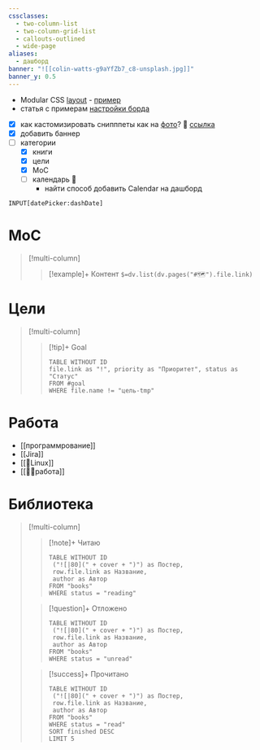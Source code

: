 ```yaml
---
cssclasses:
  - two-column-list
  - two-column-grid-list
  - callouts-outlined
  - wide-page
aliases:
  - дашборд
banner: "![[colin-watts-g9aYfZb7_c8-unsplash.jpg]]"
banner_y: 0.5
---
```

- Modular CSS [layout](https://efemkay.github.io/obsidian-modular-css-layout/multi-column/07-list-card/) - [пример](https://www.youtube.com/watch?v=5VxKPVeDH1I&ab_channel=PrakashJoshiPax)
- статья с примерам [настройки борда](https://tfthacker.com/article-obsidian-dashboardplusplus2022)
- [x] как кастомизировать снипппеты как на [фото](https://efemkay.github.io/obsidian-modular-css-layout/multi-column/02-multi-column-callout/)? 🔼 [ссылка](https://github.com/r-u-s-h-i-k-e-s-h/Obsidian-CSS-Snippets/blob/Collection/Snippets/Callout%20styling%20-%20Outlined%20callout.md)
- [x] добавить баннер
- [ ] категории
	- [x] книги
	- [x] цели
	- [x] MoC
	- [ ] календарь 🔽 
		- найти способ добавить Calendar на дашборд

```meta-bind 
INPUT[datePicker:dashDate] 
```

# MoC

> [!multi-column]
>
>> [!example]+ Контент
>> `$=dv.list(dv.pages("#🗺️").file.link)`
# Цели

> [!multi-column]
>
>> [!tip]+ Goal
>> ```dataview
>>TABLE WITHOUT ID
>>file.link as "!", priority as "Приоритет", status as "Статус"
>>FROM #goal
>> WHERE file.name != "цель-tmp"
>> ```

# Работа

- [[программрование]]
- [[Jira]]
- [[🐧Linux]]
- [[👨‍💻работа]]
 
# Библиотека
> [!multi-column]
>
>> [!note]+ Читаю
>> ```dataview
>> TABLE WITHOUT ID
>>  ("![|80](" + cover + ")") as Постер,
>>  row.file.link as Название,
>>  author as Автор
>> FROM "books"
>> WHERE status = "reading"
>> ```
>
>> [!question]+ Отложено
>> ```dataview
>> TABLE WITHOUT ID
>>  ("![|80](" + cover + ")") as Постер,
>>  row.file.link as Название,
>>  author as Автор
>> FROM "books"
>> WHERE status = "unread"
>> ```
>
>> [!success]+ Прочитано
>> ```dataview
>> TABLE WITHOUT ID
>>  ("![|80](" + cover + ")") as Постер,
>>  row.file.link as Название,
>>  author as Автор
>> FROM "books"
>> WHERE status = "read"
>> SORT finished DESC
>> LIMIT 5
>> ```
